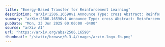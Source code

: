 ```yaml
---
title: "Energy-Based Transfer for Reinforcement Learning"
description: "arXiv:2506.16590v1 Announce Type: cross Abstract: Reinforcement learning algorithms often suffer from poor sample efficiency, making them challenging to apply in multi-task or continual learning settings. Efficiency can be improved by transferring knowledge from a previously trained teacher policy to guide exploration in new but related tasks. However, if the new task sufficiently differs from the teacher's training task, the transferred guidance may be sub-optimal and bias exploration toward low-reward behaviors. We propose an energy-based transfer learning method that uses out-of-distribution detection to selectively issue guidance, enabling the teacher to intervene only in states within its training distribution. We theoretically show that energy scores reflect the teacher's state-visitation density and empirically demonstrate improved sample efficiency and performance across both single-task and multi-task settings."
summary: "arXiv:2506.16590v1 Announce Type: cross Abstract: Reinforcement learning algorithms often suffer from poor sample efficiency, making them challenging to apply in multi-task or continual learning settings. Efficiency can be improved by transferring knowledge from a previously trained teacher policy to guide exploration in new but related tasks. However, if the new task sufficiently differs from the teacher's training task, the transferred guidance may be sub-optimal and bias exploration toward low-reward behaviors. We propose an energy-based transfer learning method that uses out-of-distribution detection to selectively issue guidance, enabling the teacher to intervene only in states within its training distribution. We theoretically show that energy scores reflect the teacher's state-visitation density and empirically demonstrate improved sample efficiency and performance across both single-task and multi-task settings."
pubDate: "Mon, 23 Jun 2025 00:00:00 -0400"
source: "arXiv AI"
url: "https://arxiv.org/abs/2506.16590"
thumbnail: "/static/browse/0.3.4/images/arxiv-logo-fb.png"
---
```


